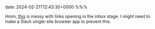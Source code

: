 date: 2024-02-21T12:43:30+0000
%%%

Hmm, [this](/2024/trying-out-a-new-stage-manager-setup/) is messy with links opening in the inbox stage. I might need to make a Slack single-site browser app to prevent this.
